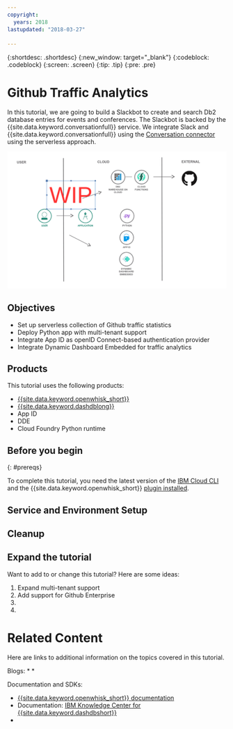 ```yaml
---
copyright:
  years: 2018
lastupdated: "2018-03-27"

---
```


{:shortdesc: .shortdesc}
{:new_window: target="_blank"}
{:codeblock: .codeblock}
{:screen: .screen}
{:tip: .tip}
{:pre: .pre}

# Github Traffic Analytics

In this tutorial, we are going to build a Slackbot to create and search Db2 database entries for events and conferences. The Slackbot is backed by the {{site.data.keyword.conversationfull}} service. We integrate Slack and {{site.data.keyword.conversationfull}} using the  [Conversation connector](https://github.com/watson-developer-cloud/conversation-connector/) using the serverless approach.


![](images/solution24-github-traffic-analytics/Architecture.png)

## Objectives

* Set up serverless collection of Github traffic statistics
* Deploy Python app with multi-tenant support
* Integrate App ID as openID Connect-based authentication provider
* Integrate Dynamic Dashboard Embedded for traffic analytics

## Products

This tutorial uses the following products:
   * [{{site.data.keyword.openwhisk_short}}](https://console.bluemix.net/openwhisk/)
   * [{{site.data.keyword.dashdblong}} ](https://console.bluemix.net/catalog/services/db2-warehouse)
   * App ID
   * DDE
   * Cloud Foundry Python runtime

## Before you begin
{: #prereqs}

To complete this tutorial, you need the latest version of the [IBM Cloud CLI](https://console.bluemix.net/docs/cli/index.html#overview) and the {{site.data.keyword.openwhisk_short}} [plugin installed](https://console.bluemix.net/docs/cli/reference/bluemix_cli/extend_cli.html#plug-ins).


## Service and Environment Setup


## Cleanup

## Expand the tutorial
Want to add to or change this tutorial? Here are some ideas:
1. Expand multi-tenant support
2. Add support for Github Enterprise
3.
4.

# Related Content
Here are links to additional information on the topics covered in this tutorial.

Blogs:
*
*

Documentation and SDKs:
* [{{site.data.keyword.openwhisk_short}} documentation](https://console.bluemix.net/docs/openwhisk/openwhisk_about.html#about-cloud-functions)
* Documentation: [IBM Knowledge Center for {{site.data.keyword.dashdbshort}}](https://www.ibm.com/support/knowledgecenter/en/SS6NHC/com.ibm.swg.im.dashdb.kc.doc/welcome.html)
*
